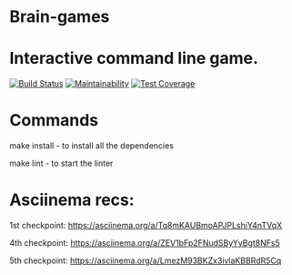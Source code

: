 # Brain-games
# Interactive command line game.

[![Build Status](https://travis-ci.org/tungatarovM/project-lvl1-s336.svg?branch=master)](https://travis-ci.org/tungatarovM/project-lvl1-s336)
[![Maintainability](https://api.codeclimate.com/v1/badges/24a27ce00678e4a87534/maintainability)](https://codeclimate.com/github/tungatarovM/project-lvl1-s336/maintainability)
[![Test Coverage](https://api.codeclimate.com/v1/badges/24a27ce00678e4a87534/test_coverage)](https://codeclimate.com/github/tungatarovM/project-lvl1-s336/test_coverage)

# Commands
  make install - to install all the dependencies
  
  make lint - to start the linter

# Asciinema recs:
  1st checkpoint: https://asciinema.org/a/Tq8mKAUBmoAPJPLshiY4nTVqX
  
  4th checkpoint: https://asciinema.org/a/ZEV1bFp2FNudSByYyBgt8NFs5
  
  5th checkpoint: https://asciinema.org/a/LmezM93BKZx3ivlaKBBRdR5Cq
